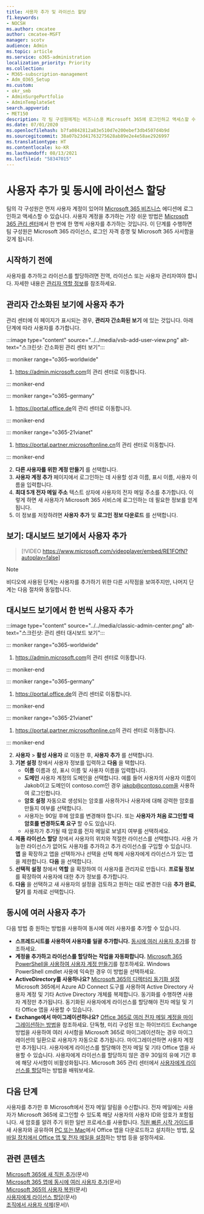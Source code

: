 ```yaml
---
title: 사용자 추가 및 라이선스 할당
f1.keywords:
- NOCSH
ms.author: cmcatee
author: cmcatee-MSFT
manager: scotv
audience: Admin
ms.topic: article
ms.service: o365-administration
localization_priority: Priority
ms.collection:
- M365-subscription-management
- Adm_O365_Setup
ms.custom:
- okr_smb
- AdminSurgePortfolio
- AdminTemplateSet
search.appverid:
- MET150
description: 각 팀 구성원에게는 비즈니스용 Microsoft 365에 로그인하고 액세스할 수 있는 사용자 계정이 필요합니다. 사용자를 추가하고 라이선스를 할당하는 방법을 알아보세요.
ms.date: 07/01/2020
ms.openlocfilehash: b7fa0842812a83e510d7e200ebef3db4507d4b9d
ms.sourcegitcommit: 38a07b23d41763275628ab89e2e4e58ae2926997
ms.translationtype: HT
ms.contentlocale: ko-KR
ms.lasthandoff: 08/13/2021
ms.locfileid: "58347015"
---
```

# <a name="add-users-and-assign-licenses-at-the-same-time"></a>사용자 추가 및 동시에 라이선스 할당

팀의 각 구성원은 먼저 사용자 계정이 있어야 [Microsoft 365 비즈니스](https://www.microsoft.com/microsoft-365/business) 에디션에 로그인하고 액세스할 수 있습니다. 사용자 계정을 추가하는 가장 쉬운 방법은 <a href="https://go.microsoft.com/fwlink/p/?linkid=2024339" target="_blank">Microsoft 365 관리 센터</a>에서 한 번에 한 명씩 사용자를 추가하는 것입니다. 이 단계를 수행하면 팀 구성원은 Microsoft 365 라이선스, 로그인 자격 증명 및 Microsoft 365 사서함을 갖게 됩니다.

## <a name="before-you-begin"></a>시작하기 전에

사용자를 추가하고 라이선스를 할당하려면 전역, 라이선스 또는 사용자 관리자여야 합니다. 자세한 내용은 [관리자 역할 정보](../../admin/add-users/about-admin-roles.md)를 참조하세요.

## <a name="add-a-user-in-the-admin-simplified-view"></a>관리자 간소화된 보기에 사용자 추가

관리 센터에 이 페이지가 표시되는 경우, **관리자 간소화된 보기** 에 있는 것입니다. 아래 단계에 따라 사용자를 추가합니다.

:::image type="content" source="../../media/vsb-add-user-view.png" alt-text="스크린샷: 간소화된 관리 센터 보기":::

::: moniker range="o365-worldwide"

1. <https://admin.microsoft.com>의 관리 센터로 이동합니다.

::: moniker-end

::: moniker range="o365-germany"

1. <a href="https://go.microsoft.com/fwlink/p/?linkid=848041" target="_blank">https://portal.office.de</a>의 관리 센터로 이동합니다.

::: moniker-end

::: moniker range="o365-21vianet"

1. <a href="https://go.microsoft.com/fwlink/p/?linkid=850627" target="_blank">https://portal.partner.microsoftonline.cn</a>의 관리 센터로 이동합니다.

::: moniker-end 

2. **다른 사용자를 위한 계정 만들기** 를 선택합니다.
3. **사용자 계정 추가** 페이지에서 로그인하는 데 사용할 성과 이름, 표시 이름, 사용자 이름을 입력합니다.
4. **최대 5개 전자 메일 주소** 텍스트 상자에 사용자의 전자 메일 주소를 추가합니다. 이렇게 하면 새 사용자가 Microsoft 365 서비스에 로그인하는 데 필요한 정보를 얻게 됩니다.
5. 이 정보를 저장하려면 **사용자 추가** 및 **로그인 정보 다운로드** 를 선택합니다.

## <a name="watch-add-users-in-the-dashboard-view"></a>보기: 대시보드 보기에서 사용자 추가

> [!VIDEO https://www.microsoft.com/videoplayer/embed/RE1FOfN?autoplay=false]

> [!NOTE]
> 비디오에 사용된 단계는 사용자를 추가하기 위한 다른 시작점을 보여주지만, 나머지 단계는 다음 절차와 동일합니다.

## <a name="add-users-one-at-a-time-in-the-dashboard-view"></a>대시보드 보기에서 한 번씩 사용자 추가

:::image type="content" source="../../media/classic-admin-center.png" alt-text="스크린샷: 관리 센터 대시보드 보기":::

::: moniker range="o365-worldwide"

1. <https://admin.microsoft.com>의 관리 센터로 이동합니다.

::: moniker-end

::: moniker range="o365-germany"

1. <a href="https://go.microsoft.com/fwlink/p/?linkid=848041" target="_blank">https://portal.office.de</a>의 관리 센터로 이동합니다.

::: moniker-end

::: moniker range="o365-21vianet"

1. <a href="https://go.microsoft.com/fwlink/p/?linkid=850627" target="_blank">https://portal.partner.microsoftonline.cn</a>의 관리 센터로 이동합니다.

::: moniker-end 

2. **사용자**  >  **활성 사용자** 로 이동한 후, **사용자 추가** 를 선택합니다.
3. **기본 설정** 창에서 사용자 정보를 입력하고 **다음** 을 택합니다.
    - **이름** 이름과 성, 표시 이름 및 사용자 이름을 입력합니다.
    - **도메인** 사용자 계정의 도메인을 선택합니다. 예를 들어 사용자의 사용자 이름이 Jakob이고 도메인이 contoso.com인 경우 jakob@contoso.com을 사용하여 로그인합니다.
    - **암호 설정** 자동으로 생성되는 암호를 사용하거나 사용자에 대해 강력한 암호를 만들지 여부를 선택합니다.
    - 사용자는 90일 후에 암호를 변경해야 합니다. 또는 **사용자가 처음 로그인할 때 암호를 변경하도록 요구** 할 수도 있습니다.
    - 사용자가 추가될 때 암호를 전자 메일로 보낼지 여부를 선택하세요.
4. **제품 라이선스 할당** 창에서 사용자의 위치와 적절한 라이선스를 선택합니다. 사용 가능한 라이선스가 없어도 사용자를 추가하고 추가 라이선스를 구입할 수 있습니다. **앱** 을 확장하고 앱을 선택하거나 선택을 선택 해제 사용자에게 라이선스가 있는 앱을 제한합니다. **다음** 을 선택합니다.
5. **선택적 설정** 창에서 **역할** 을 확장하여 이 사용자를 관리자로 만듭니다. **프로필 정보** 를 확장하여 사용자에 대한 추가 정보를 추가합니다.
6. **다음** 을 선택하고 새 사용자의 설정을 검토하고 원하는 대로 변경한 다음 **추가 완료**, **닫기** 를 차례로 선택합니다.

## <a name="add-multiple-users-at-the-same-time"></a>동시에 여러 사용자 추가

다음 방법 중 원하는 방법을 사용하여 동시에 여러 사용자를 추가할 수 있습니다.

- **스프레드시트를 사용하여 사용자를 일괄 추가합니다.** [동시에 여러 사용자 추가](../../enterprise/add-several-users-at-the-same-time.md)를 참조하세요.
- **계정을 추가하고 라이선스를 할당하는 작업을 자동화합니다.** [Microsoft 365 PowerShell을 사용하여 사용자 계정 만들기](../../enterprise/create-user-accounts-with-microsoft-365-powershell.md)를 참조하세요. Windows PowerShell cmdlet 사용에 익숙한 경우 이 방법을 선택하세요.
- **ActiveDirectory를 사용하나요?** [Microsoft 365의 디렉터리 동기화 설정](../../enterprise/set-up-directory-synchronization.md) Microsoft 365에서 Azure AD Connect 도구를 사용하여 Active Directory 사용자 계정 및 기타 Active Directory 개체를 복제합니다. 동기화를 수행하면 사용자 계정만 추가됩니다. 동기화된 사용자에게 라이선스를 할당해야 전자 메일 및 기타 Office 앱을 사용할 수 있습니다.
- **Exchange에서 마이그레이션하나요?** [Office 365로 여러 전자 메일 계정을 마이그레이션하는 방법](/Exchange/mailbox-migration/mailbox-migration)을 참조하세요. 단독형, 미리 구성된 또는 하이브리드 Exchange 방법을 사용하여 여러 사서함을 Microsoft 365로 마이그레이션하는 경우 마이그레이션의 일환으로 사용자가 자동으로 추가됩니다. 마이그레이션하면 사용자 계정만 추가됩니다. 사용자에게 라이선스를 할당해야 전자 메일 및 기타 Office 앱을 사용할 수 있습니다. 사용자에게 라이선스를 할당하지 않은 경우 30일의 유예 기간 후에 해당 사서함이 비활성화됩니다. Microsoft 365 관리 센터에서 [사용자에게 라이선스를 할당](../manage/assign-licenses-to-users.md)하는 방법을 배워보세요.

## <a name="next-steps"></a>다음 단계

사용자를 추가한 후 Microsoft에서 전자 메일 알림을 수신합니다. 전자 메일에는 사용자가 Microsoft 365에 로그인할 수 있도록 해당 사용자의 사용자 ID와 암호가 포함됩니다. 새 암호를 알려 주기 위한 일반 프로세스를 사용합니다. [직원 빠른 시작 가이드](../../business-video/employee-quick-setup.md)를 새 사용자와 공유하여 [PC 또는 Mac](https://support.microsoft.com/office/4414eaaf-0478-48be-9c42-23adc4716658)에서 Office 앱을 다운로드하고 설치하는 방법, [모바일 장치에서 Office 앱 및 전자 메일을 설정](https://support.microsoft.com/office/7dabb6cb-0046-40b6-81fe-767e0b1f014f)하는 방법 등을 설정하세요.

## <a name="related-content"></a>관련 콘텐츠

[Microsoft 365에 새 직원 추가](add-new-employee.md)(문서)\
[Microsoft 365 앱에 동시에 여러 사용자 추가](../../enterprise/add-several-users-at-the-same-time.md)(문서)\
[Microsoft 365의 사용자 복원](restore-user.md)(문서)\
[사용자에게 라이선스 할당](../manage/assign-licenses-to-users.md)(문서)\
[조직에서 사용자 삭제](delete-a-user.md)(문서)\
